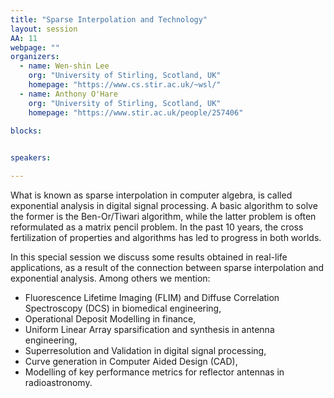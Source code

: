 ```yaml
---
title: "Sparse Interpolation and Technology"
layout: session
AA: 11
webpage: ""
organizers:
  - name: Wen-shin Lee
    org: "University of Stirling, Scotland, UK"
    homepage: "https://www.cs.stir.ac.uk/~wsl/"
  - name: Anthony O'Hare
    org: "University of Stirling, Scotland, UK"
    homepage: "https://www.stir.ac.uk/people/257406"

blocks:
 

speakers: 

---
```

What is known as sparse interpolation in computer algebra, is called exponential analysis in digital signal processing. A basic algorithm to solve the former is the Ben-Or/Tiwari algorithm, while the latter problem is often reformulated as a matrix pencil problem. In the past 10 years, the cross fertilization of properties and algorithms has led to progress in both worlds. 

In this special session we discuss some results obtained in real-life applications, as a result of the connection between sparse interpolation and exponential analysis. Among others we mention:
* Fluorescence Lifetime Imaging (FLIM) and Diffuse Correlation Spectroscopy (DCS) in biomedical engineering,
* Operational Deposit Modelling in finance,
* Uniform Linear Array sparsification and synthesis in antenna engineering,
* Superresolution and Validation in digital signal processing,
* Curve generation in Computer Aided Design (CAD),
* Modelling of key performance metrics for reflector antennas in radioastronomy.